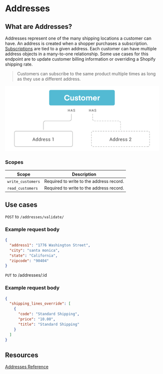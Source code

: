 # Addresses 
## What are Addresses?
Addresses represent one of the many shipping locations a customer can have. An address is created when a shopper purchases a subscription. [Subscriptions](https://developer.rechargepayments.com/#subscriptions) are tied to a given address. Each customer can have multiple address objects in a many-to-one relationship. Some use cases for this endpoint are to update customer billing information or overriding a Shopify shipping rate.
<!-- theme: info -->
> Customers can subscribe to the same product multiple times as long as they use a different address.

![addresses](assets/images/addresses.png)

### Scopes
|Scope|Description|
|-|-|
|`write_customers`| Required to write to the address record.|
|`read_customers`| Required to write to the address record.|

## Use cases

<!-- 
type: tab
title: Validate an Address
-->

`POST` to `/addresses/validate/`

### Example request body

```json
{
  "address1": "1776 Washington Street",
  "city": "santa monica",
  "state": "California",
  "zipcode": "90404"
}
```

<!-- 
type: tab
title: Override Shopify shipping lines
-->

`PUT` to /addresses/:id

### Example request body

```json
{
  "shipping_lines_override": [
    {
      "code": "Standard Shipping",
      "price": "10.00",
      "title": "Standard Shipping"
    }
  ]
}
```

<!-- type: tab-end -->

## Resources
[Addresses Reference](https://developer.rechargepayments.com/#addresses)